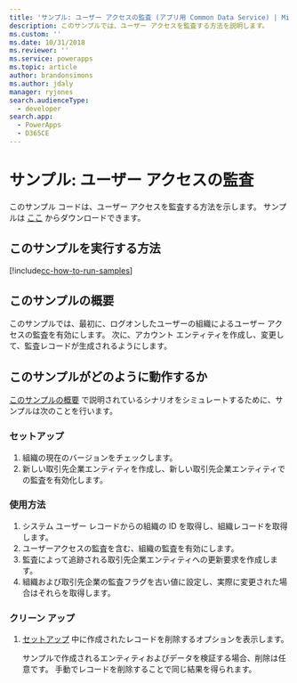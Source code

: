 ```yaml
---
title: 'サンプル: ユーザー アクセスの監査 (アプリ用 Common Data Service) | Microsoft Docs'
description: このサンプルでは、ユーザー アクセスを監査する方法を説明します。
ms.custom: ''
ms.date: 10/31/2018
ms.reviewer: ''
ms.service: powerapps
ms.topic: article
author: brandonsimons
ms.author: jdaly
manager: ryjones
search.audienceType:
  - developer
search.app:
  - PowerApps
  - D365CE
---
```

# <a name="sample-audit-user-access"></a>サンプル: ユーザー アクセスの監査

<!-- https://docs.microsoft.com/en-us/dynamics365/customer-engagement/developer/sample-audit-user-access -->

このサンプル コードは、ユーザー アクセスを監査する方法を示します。 サンプルは [ここ](https://github.com/Microsoft/PowerApps-Samples/tree/master/cds/orgsvc/C%23/AuditUserAccess) からダウンロードできます。

## <a name="how-to-run-this-sample"></a>このサンプルを実行する方法

[!include[cc-how-to-run-samples](../../includes/cc-how-to-run-samples.md)]

## <a name="what-this-sample-does"></a>このサンプルの概要

このサンプルでは、最初に、ログオンしたユーザーの組織によるユーザー アクセスの監査を有効にします。 次に、アカウント エンティティを作成し、変更して、監査レコードが生成されるようにします。

## <a name="how-this-sample-works"></a>このサンプルがどのように動作するか

[このサンプルの概要](#what-this-sample-does) で説明されているシナリオをシミュレートするために、サンプルは次のことを行います。

### <a name="setup"></a>セットアップ

1. 組織の現在のバージョンをチェックします。
1. 新しい取引先企業エンティティを作成し、新しい取引先企業エンティティでの監査を有効化します。

### <a name="demonstrate"></a>使用方法

1. システム ユーザー レコードからの組織の ID を取得し、組織レコードを取得します。
2. ユーザーアクセスの監査を含む、組織の監査を有効にします。
3. 監査によって追跡される取引先企業エンティティへの更新要求を作成します。
4. 組織および取引先企業の監査フラグを古い値に設定し、実際に変更された場合はそれらを取得します。

### <a name="clean-up"></a>クリーン アップ

1. [セットアップ](#setup) 中に作成されたレコードを削除するオプションを表示します。 

    サンプルで作成されるエンティティおよびデータを検証する場合、削除は任意です。 手動でレコードを削除することで同じ結果を得られます。
